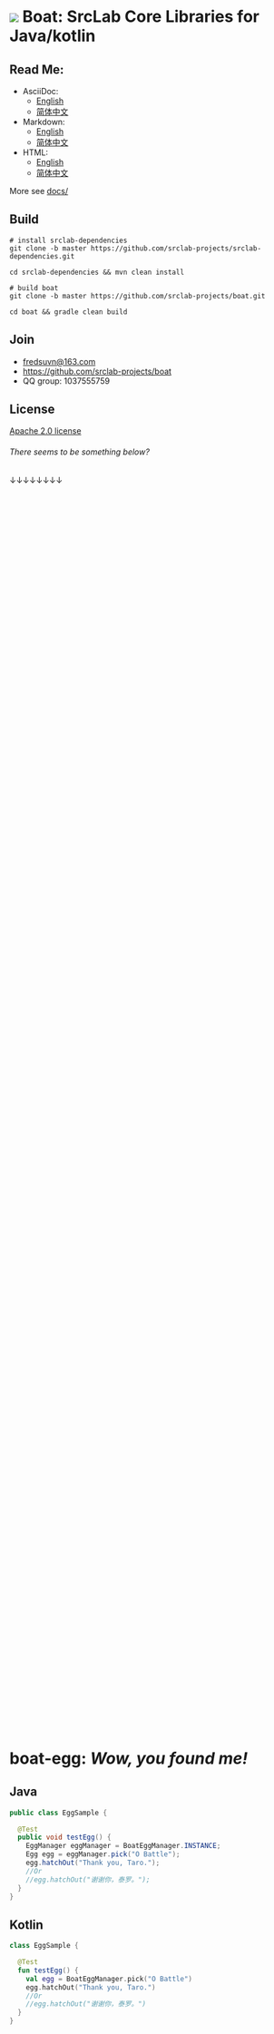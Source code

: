 # ![](logo.svg) Boat: SrcLab Core Libraries for Java/kotlin

## Read Me:

- AsciiDoc:
  * [English](docs/README_en.adoc)
  * [简体中文](docs/README_zh.adoc)
- Markdown:
  * [English](docs/README_en.md)
  * [简体中文](docs/README_zh.md)
- HTML:
  * [English](docs/README_en.html)
  * [简体中文](docs/README_zh.html)

More see [docs/](docs/)

## Build

```shell
# install srclab-dependencies
git clone -b master https://github.com/srclab-projects/srclab-dependencies.git

cd srclab-dependencies && mvn clean install

# build boat
git clone -b master https://github.com/srclab-projects/boat.git

cd boat && gradle clean build
```

## Join

* fredsuvn@163.com
* https://github.com/srclab-projects/boat
* QQ group: 1037555759

## License

[Apache 2.0 license][license]

[license]: https://www.apache.org/licenses/LICENSE-2.0.html

###### _There seems to be something below?_

↓↓↓↓↓↓↓↓

<br/><br/><br/><br/><br/><br/><br/><br/><br/><br/><br/><br/><br/><br/><br/><br/>
<br/><br/><br/><br/><br/><br/><br/><br/><br/><br/><br/><br/><br/><br/><br/><br/>
<br/><br/><br/><br/><br/><br/><br/><br/><br/><br/><br/><br/><br/><br/><br/><br/>
<br/><br/><br/><br/><br/><br/><br/><br/><br/><br/><br/><br/><br/><br/><br/><br/>
<br/><br/><br/><br/><br/><br/><br/><br/><br/><br/><br/><br/><br/><br/><br/><br/>
<br/><br/><br/><br/><br/><br/><br/><br/><br/><br/><br/><br/><br/><br/><br/><br/>
<br/><br/><br/><br/><br/><br/><br/><br/><br/><br/><br/><br/><br/><br/><br/><br/>
<br/><br/><br/><br/><br/><br/><br/><br/><br/><br/><br/><br/><br/><br/><br/><br/>

# boat-egg: _*Wow, you found me!*_

## Java

```java
public class EggSample {

  @Test
  public void testEgg() {
    EggManager eggManager = BoatEggManager.INSTANCE;
    Egg egg = eggManager.pick("O Battle");
    egg.hatchOut("Thank you, Taro.");
    //Or
    //egg.hatchOut("谢谢你，泰罗。");
  }
}
```

## Kotlin

```kotlin
class EggSample {

  @Test
  fun testEgg() {
    val egg = BoatEggManager.pick("O Battle")
    egg.hatchOut("Thank you, Taro.")
    //Or
    //egg.hatchOut("谢谢你，泰罗。")
  }
}
```